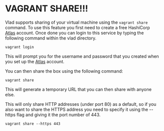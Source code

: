 # VAGRANT SHARE!!!

Vlad supports sharing of your virtual machine using the `vagrant share` command. To use this feature you first need to create a free HashiCorp [Atlas](https://atlas.hashicorp.com/) account. Once done you can login to this service by typing the following command within the vlad directory.

    vagrant login

This will prompt you for the username and password that you created when you set up the [Atlas](https://atlas.hashicorp.com/) account.

You can then share the box using the following command:

    vagrant share

This will generate a temporary URL that you can then share with anyone else.

This will only share HTTP addresses (under port 80) as a default, so if you also want to share the HTTPS address you need to specify it using the --https flag and giving it the port number of 443.

    vagrant share --https 443
